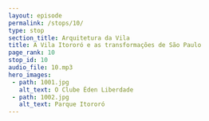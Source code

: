 ```yaml
---
layout: episode
permalink: /stops/10/
type: stop
section_title: Arquitetura da Vila
title: A Vila Itororó e as transformações de São Paulo
page_rank: 10
stop_id: 10
audio_file: 10.mp3
hero_images:
 - path: 1001.jpg
   alt_text: O Clube Éden Liberdade
 - path: 1002.jpg
   alt_text: Parque Itororó
---
```


